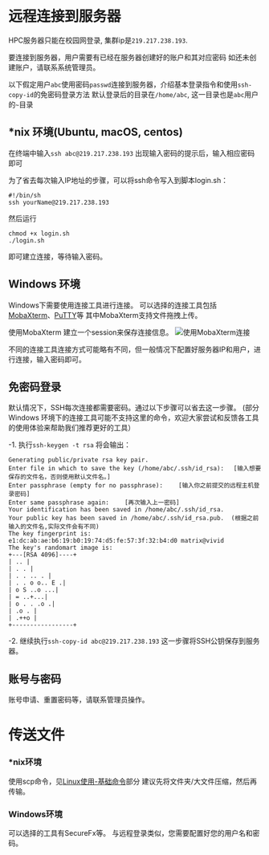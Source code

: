 # 远程连接到服务器

HPC服务器只能在校园网登录, 集群ip是`219.217.238.193`.

要连接到服务器，用户需要有已经在服务器创建好的账户和其对应密码
如还未创建账户，请联系系统管理员。

以下假定用户`abc`使用密码`passwd`连接到服务器，介绍基本登录指令和使用`ssh-copy-id`的免密码登录方法
默认登录后的目录在`/home/abc`, 这一目录也是`abc`用户的`~`目录


## *nix 环境(Ubuntu, macOS, centos)
在终端中输入`ssh abc@219.217.238.193`
出现输入密码的提示后，输入相应密码即可

为了省去每次输入IP地址的步骤，可以将ssh命令写入到脚本login.sh：
```
#!/bin/sh
ssh yourName@219.217.238.193
```
然后运行
```
chmod +x login.sh
./login.sh
```
即可建立连接，等待输入密码。


## Windows 环境
Windows下需要使用连接工具进行连接。
可以选择的连接工具包括[MobaXterm](https://mobaxterm.mobatek.net/)、[PuTTY](http://www.putty.org/)等
其中MobaXterm支持文件拖拽上传。

使用MobaXterm 建立一个session来保存连接信息。
![使用MobaXterm连接](img/login.jpeg)


不同的连接工具连接方式可能略有不同，但一般情况下配置好服务器IP和用户，进行连接，输入密码即可。


## 免密码登录
默认情况下，SSH每次连接都需要密码。通过以下步骤可以省去这一步骤。
(部分Windows 环境下的连接工具可能不支持这里的命令，欢迎大家尝试和反馈各工具的使用体验来帮助我们推荐更好的工具）

-1. 执行`ssh-keygen -t rsa`
将会输出：
```
Generating public/private rsa key pair.
Enter file in which to save the key (/home/abc/.ssh/id_rsa): 　[输入想要保存的文件名，否则使用默认文件名。]
Enter passphrase (empty for no passphrase): 　　[输入你之前提交的远程主机登录密码]
Enter same passphrase again: 　　[再次输入上一密码]
Your identification has been saved in /home/abc/.ssh/id_rsa.
Your public key has been saved in /home/abc/.ssh/id_rsa.pub.  (根据之前输入的文件名,实际文件会有不同)
The key fingerprint is:
e1:dc:ab:ae:b6:19:b0:19:74:d5:fe:57:3f:32:b4:d0 matrix@vivid
The key's randomart image is:
+---[RSA 4096]----+
| .. |
| . . |
| . . .. . |
| . . o o.. E .|
| o S ..o ...|
| = ..+...|
| o . . .o .|
| .o . |
| .++o |
+-----------------+
```

-2. 继续执行`ssh-copy-id abc@219.217.238.193`
这一步骤将SSH公钥保存到服务器。



## 账号与密码
账号申请、重置密码等，请联系管理员操作。

# 传送文件

### *nix环境

使用scp命令，见[Linux使用-基础命令](linuxBasic/commands#数据传输)部分
建议先将文件夹/大文件压缩，然后再传输。

### Windows环境
可以选择的工具有SecureFx等。
与远程登录类似，您需要配置好您的用户名和密码。


